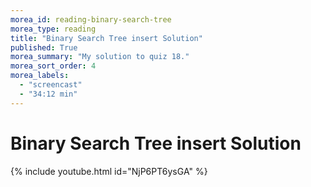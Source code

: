 ```yaml
---
morea_id: reading-binary-search-tree
morea_type: reading
title: "Binary Search Tree insert Solution"
published: True
morea_summary: "My solution to quiz 18."
morea_sort_order: 4
morea_labels: 
  - "screencast"
  - "34:12 min"
---
```


# Binary Search Tree insert Solution
{% include youtube.html id="NjP6PT6ysGA" %}
